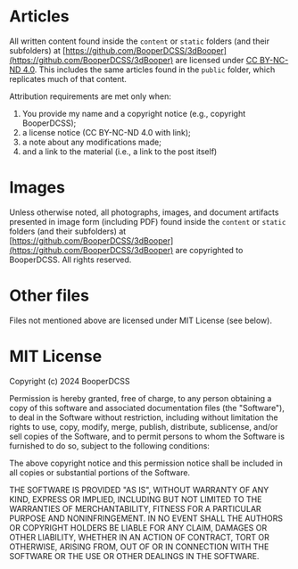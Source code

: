 # Articles

All written content found inside the `content` or `static` folders (and their subfolders) at [https://github.com/BooperDCSS/3dBooper](https://github.com/BooperDCSS/3dBooper) are licensed under [CC BY-NC-ND 4.0](https://creativecommons.org/licenses/by-nc-nd/4.0/). This includes the same articles found in the `public` folder, which replicates much of that content.

Attribution requirements are met only when:

1. You provide my name and a copyright notice (e.g., copyright BooperDCSS);
2. a license notice (CC BY-NC-ND 4.0 with link);
3. a note about any modifications made;
4. and a link to the material (i.e., a link to the post itself) 

# Images

Unless otherwise noted, all photographs, images, and document artifacts presented in image form (including PDF) found inside the `content` or `static` folders (and their subfolders) at [https://github.com/BooperDCSS/3dBooper](https://github.com/BooperDCSS/3dBooper) are copyrighted to BooperDCSS. All rights reserved.

# Other files

Files not mentioned above are licensed under MIT License (see below).

# MIT License

Copyright (c) 2024 BooperDCSS

Permission is hereby granted, free of charge, to any person obtaining a copy
of this software and associated documentation files (the "Software"), to deal
in the Software without restriction, including without limitation the rights
to use, copy, modify, merge, publish, distribute, sublicense, and/or sell
copies of the Software, and to permit persons to whom the Software is
furnished to do so, subject to the following conditions:

The above copyright notice and this permission notice shall be included in all
copies or substantial portions of the Software.

THE SOFTWARE IS PROVIDED "AS IS", WITHOUT WARRANTY OF ANY KIND, EXPRESS OR
IMPLIED, INCLUDING BUT NOT LIMITED TO THE WARRANTIES OF MERCHANTABILITY,
FITNESS FOR A PARTICULAR PURPOSE AND NONINFRINGEMENT. IN NO EVENT SHALL THE
AUTHORS OR COPYRIGHT HOLDERS BE LIABLE FOR ANY CLAIM, DAMAGES OR OTHER
LIABILITY, WHETHER IN AN ACTION OF CONTRACT, TORT OR OTHERWISE, ARISING FROM,
OUT OF OR IN CONNECTION WITH THE SOFTWARE OR THE USE OR OTHER DEALINGS IN THE
SOFTWARE.
